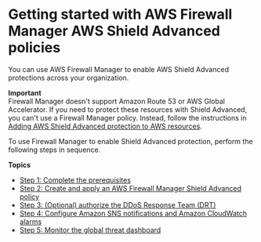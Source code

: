 # Getting started with AWS Firewall Manager AWS Shield Advanced policies<a name="getting-started-fms-shield"></a>

You can use AWS Firewall Manager to enable AWS Shield Advanced protections across your organization\. 

**Important**  
Firewall Manager doesn't support Amazon Route 53 or AWS Global Accelerator\. If you need to protect these resources with Shield Advanced, you can't use a Firewall Manager policy\. Instead, follow the instructions in [Adding AWS Shield Advanced protection to AWS resources](configure-new-protection.md)\.

To use Firewall Manager to enable Shield Advanced protection, perform the following steps in sequence\. 

**Topics**
+ [Step 1: Complete the prerequisites](complete-prereq-fms-shield.md)
+ [Step 2: Create and apply an AWS Firewall Manager Shield Advanced policy](get-started-fms-shield-create-security-policy.md)
+ [Step 3: \(Optional\) authorize the DDoS Response Team \(DRT\)](get-started-fms-shield-authorize-DRT.md)
+ [Step 4: Configure Amazon SNS notifications and Amazon CloudWatch alarms](get-started-fms-shield-cloudwatch.md)
+ [Step 5: Monitor the global threat dashboard](get-started-fms-shield-monitor-global-dashboard.md)